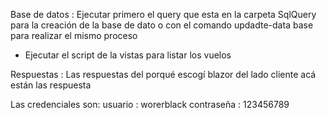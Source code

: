 Base de datos :   Ejecutar primero el query que esta en la carpeta SqlQuery para la creación de la base de dato  o  con el comando updadte-data base para realizar el mismo proceso

  - Ejecutar el script de la vistas para listar los vuelos

Respuestas : Las respuestas del porqué escogí blazor del lado cliente acá están las respuesta

Las credenciales son: 
usuario : worerblack
contraseña : 123456789




